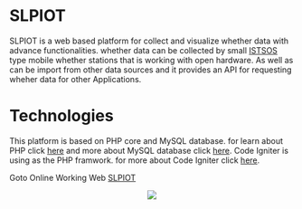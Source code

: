 # SLPIOT

SLPIOT is a web based platform for collect and visualize whether data with advance functionalities. 
whether data can be collected by small [ISTSOS](https://github.com/HarithKK/ISTSOS) type mobile whether stations that 
is working with open hardware. As well as can be import from other data sources and it provides an API for requesting wheher data for
other Applications.

# Technologies

This platform is based on PHP core and MySQL database. for learn about PHP click [here](http://php.net/docs.php) and 
more about MySQL database click [here](https://dev.mysql.com/doc/). Code Igniter is using as the PHP framwork. for more about
Code Igniter click [here](https://dev.mysql.com/doc/).

Goto Online Working Web [SLPIOT](http://slpiot.org)

<p align="center">
  <img src="https://github.com/SLPIOT/SLPIOT_CORE/blob/master/Capture.PNG"/>
</p>
